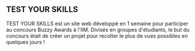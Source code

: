 ## TEST YOUR SKILLS

TEST YOUR SKILLS est un site web développé en 1 semaine pour participer au concours Buzzy Awards à l'IIM.
Divisés en groupes d'étudiants, le but du concours était de créer un projet pour recolter le plus de vues possibles en quelques jours !